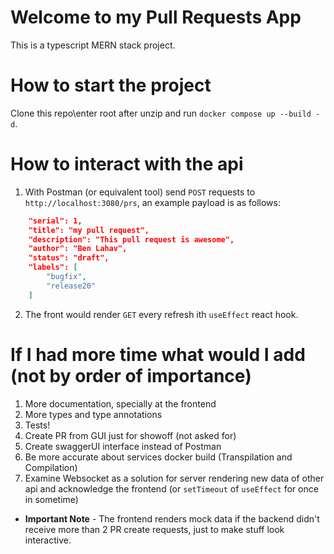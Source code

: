 # Welcome to my Pull Requests App
This is a typescript MERN stack project.

# How to start the project
Clone this repo\enter root after unzip and run `docker compose up --build -d`.  

# How to interact with the api
1. With Postman (or equivalent tool) send `POST` requests to `http://localhost:3080/prs`, an example payload is as follows:  
```json
    "serial": 1,
    "title": "my pull request",
    "description": "This pull request is awesome",
    "author": "Ben Lahav",
    "status": "draft",
    "labels": [
        "bugfix",
        "release20"
    ]
``` 
2. The front would render `GET` every refresh ith `useEffect` react hook.

# If I had more time what would I add (not by order of importance)
1. More documentation, specially at the frontend
2. More types and type annotations
3. Tests!
4. Create PR from GUI just for showoff (not asked for)
5. Create swaggerUI interface instead of Postman
6. Be more accurate about services docker build (Transpilation and Compilation)
7. Examine Websocket as a solution for server rendering new data of other api and acknowledge the frontend (or `setTimeout` of `useEffect` for once in sometime)

* **Important Note** - The frontend renders mock data if the backend didn't receive more than 2 PR create requests, just to make stuff look interactive.
